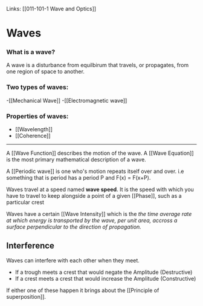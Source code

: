 Links: [[011-101-1 Wave and Optics]]
# Waves

### What is a wave?
A wave is a disturbance from equilbirum that travels, or propagates, from one region of space to another. 

### Two types of waves:
-[[Mechanical Wave]]
-[[Electromagnetic wave]]

### Properties of waves:
- [[Wavelength]]
- [[Coherence]]
---

A [[Wave Function]] describes the motion of the wave. A [[Wave Equation]] is the most primary mathematical description of a wave.

A [[Periodic wave]] is one who's motion repeats itself over and over. i.e something that is period has a period P and F(x) = F(x+P).

Waves travel at a speed named __wave speed__. It is the speed with which you have to travel to keep alongside a point of a given [[Phase]], such as a particular crest

Waves have a certain [[Wave Intensity]] which is the _the time average rate at which energy is transported by the wave, per unit area, accross a surface perpendicular to the direction of propagation._

## Interference
Waves can interfere with each other when they meet.
- If a trough meets a crest that would negate the Amplitude (Destructive)
- If a crest meets a crest that would increase the Amplitude (Constructive)

If either one of these happen it brings about the [[Principle of superposition]].